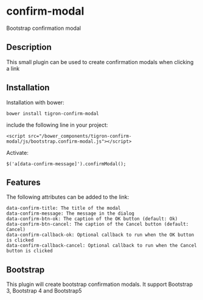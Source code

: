 # confirm-modal
Bootstrap confirmation modal

## Description

This small plugin can be used to create confirmation modals when clicking a link

## Installation

Installation with bower:

  `bower install tigron-confirm-modal`

include the following line in your project:

  `<script src="/bower_components/tigron-confirm-modal/js/bootstrap.confirm-modal.js"></script>`

Activate:

  `$('a[data-confirm-message]').confirmModal();`


## Features

The following attributes can be added to the link:

	data-confirm-title: The title of the modal
	data-confirm-message: The message in the dialog
	data-confirm-btn-ok: The caption of the OK button (default: Ok)
	data-confirm-btn-cancel: The caption of the Cancel button (default: Cancel)
	data-confirm-callback-ok: Optional callback to run when the OK button is clicked
	data-confirm-callback-cancel: Optional callback to run when the Cancel button is clicked

## Bootstrap

This plugin will create bootstrap confirmation modals. It support Bootstrap 3, Bootstrap 4 and Bootstrap5
